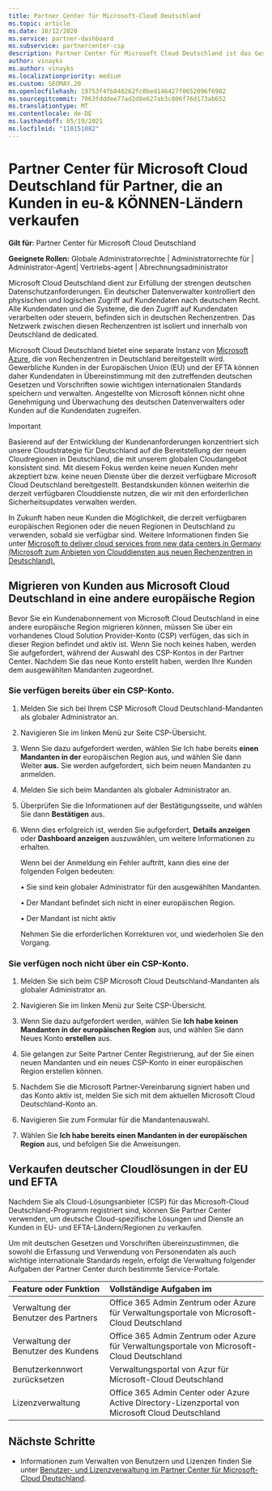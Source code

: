 ```yaml
---
title: Partner Center für Microsoft-Cloud Deutschland
ms.topic: article
ms.date: 10/12/2020
ms.service: partner-dashboard
ms.subservice: partnercenter-csp
description: Partner Center für Microsoft Cloud Deutschland ist das Geschäftsportal für Partner, die Microsoft-Cloudlösungen für Kunden in DEN LÄNDERN und der EU anbieten möchten.
author: vinayks
ms.author: vinayks
ms.localizationpriority: medium
ms.custom: SEOMAY.20
ms.openlocfilehash: 19753f4fb848262fc8bed146427f0652096f6902
ms.sourcegitcommit: 7063fdddee77ad2d8e627ab3c806f76d173ab652
ms.translationtype: MT
ms.contentlocale: de-DE
ms.lasthandoff: 05/19/2021
ms.locfileid: "110151082"
---
```

# <a name="partner-center-for-microsoft-cloud-germany-for-partners-selling-to-customers-in-eu--efta-countries"></a>Partner Center für Microsoft Cloud Deutschland für Partner, die an Kunden in eu-& KÖNNEN-Ländern verkaufen

**Gilt für**: Partner Center für Microsoft Cloud Deutschland

**Geeignete Rollen:** Globale Administratorrechte | Administratorrechte für | Administrator-Agent| Vertriebs-agent | Abrechnungsadministrator

Microsoft Cloud Deutschland dient zur Erfüllung der strengen deutschen Datenschutzanforderungen. Ein deutscher Datenverwalter kontrolliert den physischen und logischen Zugriff auf Kundendaten nach deutschem Recht. Alle Kundendaten und die Systeme, die den Zugriff auf Kundendaten verarbeiten oder steuern, befinden sich in deutschen Rechenzentren. Das Netzwerk zwischen diesen Rechenzentren ist isoliert und innerhalb von Deutschland de dedicated.

Microsoft Cloud Deutschland bietet eine separate Instanz von [Microsoft Azure](https://go.microsoft.com/fwlink/?linkid=847992), die von Rechenzentren in Deutschland bereitgestellt wird. Gewerbliche Kunden in der Europäischen Union (EU) und der EFTA können daher Kundendaten in Übereinstimmung mit den zutreffenden deutschen Gesetzen und Vorschriften sowie wichtigen internationalen Standards speichern und verwalten. Angestellte von Microsoft können nicht ohne Genehmigung und Überwachung des deutschen Datenverwalters oder Kunden auf die Kundendaten zugreifen.

> [!IMPORTANT]
> Basierend auf der Entwicklung der Kundenanforderungen konzentriert sich unsere Cloudstrategie für Deutschland auf die Bereitstellung der neuen Cloudregionen in Deutschland, die mit unserem globalen Cloudangebot konsistent sind. Mit diesem Fokus werden keine neuen Kunden mehr akzeptiert bzw. keine neuen Dienste über die derzeit verfügbare Microsoft Cloud Deutschland bereitgestellt. Bestandskunden können weiterhin die derzeit verfügbaren Clouddienste nutzen, die wir mit den erforderlichen Sicherheitsupdates verwalten werden.
>
> In Zukunft haben neue Kunden die Möglichkeit, die derzeit verfügbaren europäischen Regionen oder die neuen Regionen in Deutschland zu verwenden, sobald sie verfügbar sind. Weitere Informationen finden Sie unter [Microsoft to deliver cloud services from new data centers in Germany (Microsoft zum Anbieten von Clouddiensten aus neuen Rechenzentren in Deutschland).](https://news.microsoft.com/europe/2018/08/31/microsoft-to-deliver-cloud-services-from-new-datacentres-in-germany-in-2019-to-meet-evolving-customer-needs/) 

## <a name="migrate-customers-from-microsoft-cloud-germany-to-another-european-region"></a>Migrieren von Kunden aus Microsoft Cloud Deutschland in eine andere europäische Region

Bevor Sie ein Kundenabonnement von Microsoft Cloud Deutschland in eine andere europäische Region migrieren können, müssen Sie über ein vorhandenes Cloud Solution Provider-Konto (CSP) verfügen, das sich in dieser Region befindet und aktiv ist. Wenn Sie noch keines haben, werden Sie aufgefordert, während der Auswahl des CSP-Kontos in der Partner Center. Nachdem Sie das neue Konto erstellt haben, werden Ihre Kunden dem ausgewählten Mandanten zugeordnet.

### <a name="you-already-have-a-csp-account"></a>Sie verfügen bereits über ein CSP-Konto.

1. Melden Sie sich bei Ihrem CSP Microsoft Cloud Deutschland-Mandanten als globaler Administrator an.

1. Navigieren Sie im linken Menü zur Seite CSP-Übersicht.
 
1. Wenn Sie dazu aufgefordert werden, wählen Sie Ich habe bereits **einen Mandanten in der** europäischen Region aus, und wählen Sie dann Weiter **aus.** Sie werden aufgefordert, sich beim neuen Mandanten zu anmelden. 

1. Melden Sie sich beim Mandanten als globaler Administrator an.
 
1. Überprüfen Sie die Informationen auf der Bestätigungsseite, und wählen Sie dann **Bestätigen** aus.
 
6.  Wenn dies erfolgreich ist, werden Sie aufgefordert, **Details anzeigen** oder **Dashboard anzeigen** auszuwählen, um weitere Informationen zu erhalten. 

    Wenn bei der Anmeldung ein Fehler auftritt, kann dies eine der folgenden Folgen bedeuten:
    
    • Sie sind kein globaler Administrator für den ausgewählten Mandanten.
    
    • Der Mandant befindet sich nicht in einer europäischen Region.
    
    • Der Mandant ist nicht aktiv

    Nehmen Sie die erforderlichen Korrekturen vor, und wiederholen Sie den Vorgang. 

### <a name="you-dont-already-have-a-csp-account"></a>Sie verfügen noch nicht über ein CSP-Konto.

1. Melden Sie sich beim CSP Microsoft Cloud Deutschland-Mandanten als globaler Administrator an.

1. Navigieren Sie im linken Menü zur Seite CSP-Übersicht.
 
1. Wenn Sie dazu aufgefordert werden, wählen Sie **Ich habe keinen Mandanten in der europäischen Region** aus, und wählen Sie dann Neues Konto **erstellen** aus. 
 
1. Sie gelangen zur Seite Partner Center Registrierung, auf der Sie einen neuen Mandanten und ein neues CSP-Konto in einer europäischen Region erstellen können.
  
5. Nachdem Sie die Microsoft Partner-Vereinbarung signiert haben und das Konto aktiv ist, melden Sie sich mit dem aktuellen Microsoft Cloud Deutschland-Konto an.

6. Navigieren Sie zum Formular für die Mandantenauswahl.

7. Wählen Sie **Ich habe bereits einen Mandanten in der europäischen Region** aus, und befolgen Sie die Anweisungen.


## <a name="selling-german-cloud-solutions-in-eu-and-efta"></a>Verkaufen deutscher Cloudlösungen in der EU und EFTA

Nachdem Sie als Cloud-Lösungsanbieter (CSP) für das Microsoft-Cloud Deutschland-Programm registriert sind, können Sie Partner Center verwenden, um deutsche Cloud-spezifische Lösungen und Dienste an Kunden in EU- und EFTA-Ländern/Regionen zu verkaufen.

Um mit deutschen Gesetzen und Vorschriften übereinzustimmen, die sowohl die Erfassung und Verwendung von Personendaten als auch wichtige internationale Standards regeln, erfolgt die Verwaltung folgender Aufgaben der Partner Center durch bestimmte Service-Portale.

Feature oder Funktion | Vollständige Aufgaben im
:--- | :---
Verwaltung der Benutzer des Partners | Office 365 Admin Zentrum oder Azure für Verwaltungsportale von Microsoft-Cloud Deutschland
Verwaltung der Benutzer des Kundens | Office 365 Admin Zentrum oder Azure für Verwaltungsportale von Microsoft-Cloud Deutschland
Benutzerkennwort zurücksetzen | Verwaltungsportal von Azur für Microsoft-Cloud Deutschland
Lizenzverwaltung | Office 365 Admin Center oder Azure Active Directory-Lizenzportal von Microsoft Cloud Deutschland

## <a name="next-steps"></a>Nächste Schritte

- Informationen zum Verwalten von Benutzern und Lizenzen finden Sie unter [Benutzer- und Lizenzverwaltung im Partner Center für Microsoft-Cloud Deutschland](user-management-in-partner-center-for-microsoft-cloud-germany.md).

